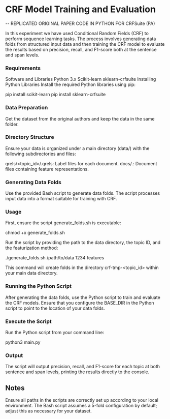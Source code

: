 # CRF Model Training and Evaluation

-- REPLICATED ORIGINAL PAPER CODE IN PYTHON FOR CRFSuite (PA)

In this experiment we have used Conditional Random Fields (CRF) to perform sequence learning tasks. The process involves generating data folds from structured input data and then training the CRF model to evaluate the results based on precision, recall, and F1-score both at the sentence and span levels.

### Requirements
Software and Libraries
Python 3.x
Scikit-learn
sklearn-crfsuite
Installing Python Libraries
Install the required Python libraries using pip:


pip install scikit-learn
pip install sklearn-crfsuite

### Data Preparation

Get the dataset from the original authors and keep the data in the same folder.

### Directory Structure
Ensure your data is organized under a main directory (data/) with the following subdirectories and files:

qrels/<topic_id>/<docid>.qrels: Label files for each document.
docs/<docid>.<featurization>: Document files containing feature representations.

### Generating Data Folds
Use the provided Bash script to generate data folds. The script processes input data into a format suitable for training with CRF.

### Usage
First, ensure the script generate_folds.sh is executable:

chmod +x generate_folds.sh

Run the script by providing the path to the data directory, the topic ID, and the featurization method:

./generate_folds.sh /path/to/data 1234 features

This command will create folds in the directory crf-tmp-<topic_id> within your main data directory.

### Running the Python Script
After generating the data folds, use the Python script to train and evaluate the CRF models. Ensure that you configure the BASE_DIR in the Python script to point to the location of your data folds.

### Execute the Script
Run the Python script from your command line:

python3 main.py

### Output
The script will output precision, recall, and F1-score for each topic at both sentence and span levels, printing the results directly to the console.

## Notes
Ensure all paths in the scripts are correctly set up according to your local environment.
The Bash script assumes a 5-fold configuration by default; adjust this as necessary for your dataset.
